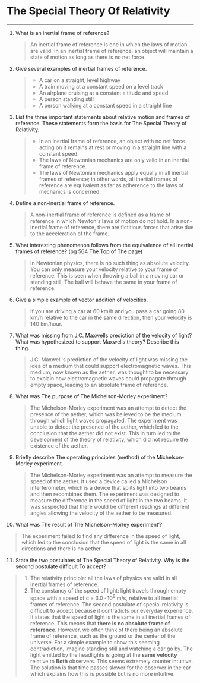 # The Special Theory Of Relativity
---
1. What is an inertial frame of reference?
   >An inertial frame of reference is one in which the laws of motion are valid. In an inertial frame of reference, an object will maintain a state of motion as long as there is no net force.
2. Give several examples of inertial frames of reference.
   >- A car on a straight, level highway
   >- A train moving at a constant speed on a level track
   >- An airplane cruising at a constant altitude and speed
   >- A person standing still
   >- A person walking at a constant speed in a straight line
3. List the three important statements about relative motion and frames of reference. These statements form the basis for The Special Theory of Relativity.
   >- In an inertial frame of reference, an object with no net force acting on it remains at rest or moving in a straight line with a constant speed.
   >- The laws of Newtonian mechanics are only valid in an inertial frame of reference.
   >- The laws of Newtonian mechanics apply equally in all inertial frames of reference; in other words, all inertial frames of reference are equivalent as far as adherence to the laws of mechanics is concerned.
4. Define a non-inertial frame of reference.
   > A non-inertial frame of reference is defined as a frame of reference in which Newton's laws of motion do not hold. In a non-inertial frame of reference, there are fictitious forces that arise due to the acceleration of the frame.
5. What interesting phenomenon follows from the equivalence of all inertial frames of reference? (pg 564 The Top of The page)
   > In Newtonian physics, there is no such thing as absolute velocity. You can only measure your velocity relative to your frame of reference. This is seen when throwing a ball in a moving car or standing still. The ball will behave the same in your frame of reference.
6. Give a simple example of vector addition of velocities.
   > If you are driving a car at 60 km/h and you pass a car going 80 km/h relative to the car in the same direction, then your velocity is 140 km/hour.
7. What was missing from J.C. Maxwells prediction of the velocity of light? What was hypothesized to support Maxwells theory? Describe this thing.
   > J.C. Maxwell's prediction of the velocity of light was missing the idea of a medium that could support electromagnetic waves. This medium, now known as the aether, was thought to be necessary to explain how electromagnetic waves could propagate through empty space, leading to an absolute frame of reference.
8. What was The purpose of The Michelson-Morley experiment?
   > The Michelson-Morley experiment was an attempt to detect the presence of the aether, which was believed to be the medium through which light waves propagated. The experiment was unable to detect the presence of the aether, which led to the conclusion that the aether did not exist. This in turn led to the development of the theory of relativity, which did not require the existence of the aether.
9. Briefly describe The operating principles (method) of the Michelson-Morley experiment.
   > The Michelson-Morley experiment was an attempt to measure the speed of the aether. It used a device called a Michelson interferometer, which is a device that splits light into two beams and then recombines them. The experiment was designed to measure the difference in the speed of light in the two beams. It was suspected that there would be different readings at different angles allowing the velocity of the aether to be measured.
10. What was The result of The Michelson-Morley experiment‘?
  > The experiment failed to find any difference in the speed of light, which led to the conclusion that the speed of light is the same in all directions and there is no aether.
11. State the two postulates of The Special Theory of Relativity. Why is the second postulate difficult To accept?
  > 1. The relativity principle: all the laws of physics are valid in all inertial frames of reference.
  > 2. The constancy of the speed of light: light travels through empty space with a speed of c = $3.0\cdot10^{8}$ m/s, relative to all inertial frames of reference.
  > The second postulate of special relativity is difficult to accept because it contradicts our everyday experience. It states that the speed of light is the same in all inertial frames of reference. This means that **there is no absolute frame of reference**. However, we often think of there being an absolute frame of reference, such as the ground or the center of the universe. For a simple example to show this seeming contradiction, imagine standing still and watching a car go by. The light emitted by the headlights is going at the **same velocity** relative to **Both** observers. This seems extremely counter intuitive. The solution is that time passes slower for the observer in the car which explains how this is possible but is no more intuitive.